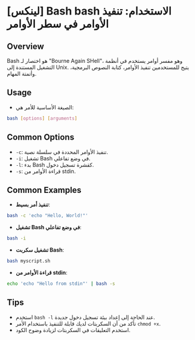 # [لينكس] Bash bash الاستخدام: تنفيذ الأوامر في سطر الأوامر

## Overview
Bash هو اختصار لـ "Bourne Again SHell"، وهو مفسر أوامر يستخدم في أنظمة التشغيل المستندة إلى Unix. يتيح للمستخدمين تنفيذ الأوامر، كتابة النصوص البرمجية، وأتمتة المهام.

## Usage
- الصيغة الأساسية للأمر هي:
```bash
bash [options] [arguments]
```

## Common Options
- `-c`: تنفيذ الأوامر المحددة في سلسلة نصية.
- `-i`: تشغيل Bash في وضع تفاعلي.
- `-l`: بدء Bash كقشرة تسجيل دخول.
- `-s`: قراءة الأوامر من stdin.

## Common Examples
- **تنفيذ أمر بسيط**:
```bash
bash -c 'echo "Hello, World!"'
```

- **تشغيل Bash في وضع تفاعلي**:
```bash
bash -i
```

- **تشغيل سكربت Bash**:
```bash
bash myscript.sh
```

- **قراءة الأوامر من stdin**:
```bash
echo 'echo "Hello from stdin"' | bash -s
```

## Tips
- استخدم `bash -l` عند الحاجة إلى إعداد بيئة تسجيل دخول جديدة.
- تأكد من أن السكربتات لديك قابلة للتنفيذ باستخدام الأمر `chmod +x`.
- استخدم التعليقات في السكربتات لزيادة وضوح الكود.